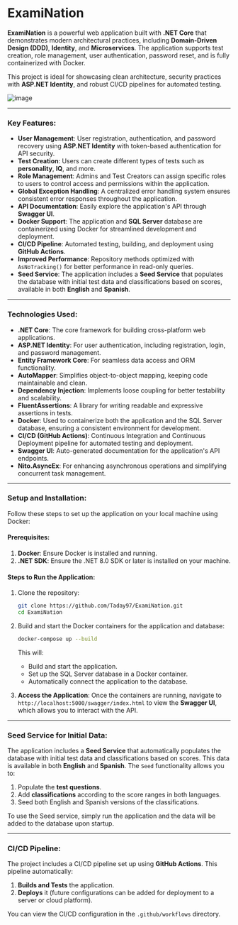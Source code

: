 # ExamiNation

**ExamiNation** is a powerful web application built with **.NET Core** that demonstrates modern architectural practices, including **Domain-Driven Design (DDD)**, **Identity**, and **Microservices**. The application supports test creation, role management, user authentication, password reset, and is fully containerized with Docker.

This project is ideal for showcasing clean architecture, security practices with **ASP.NET Identity**, and robust CI/CD pipelines for automated testing.

![image](https://github.com/user-attachments/assets/771820b0-fdc2-44d8-a79a-0f7a3f9c1406)


---

### Key Features:

- **User Management**: User registration, authentication, and password recovery using **ASP.NET Identity** with token-based authentication for API security.
- **Test Creation**: Users can create different types of tests such as **personality**, **IQ**, and more.
- **Role Management**: Admins and Test Creators can assign specific roles to users to control access and permissions within the application.
- **Global Exception Handling**: A centralized error handling system ensures consistent error responses throughout the application.
- **API Documentation**: Easily explore the application's API through **Swagger UI**.
- **Docker Support**: The application and **SQL Server** database are containerized using Docker for streamlined development and deployment.
- **CI/CD Pipeline**: Automated testing, building, and deployment using **GitHub Actions**.
- **Improved Performance**: Repository methods optimized with `AsNoTracking()` for better performance in read-only queries.
- **Seed Service**: The application includes a **Seed Service** that populates the database with initial test data and classifications based on scores, available in both **English** and **Spanish**.

---

### Technologies Used:

- **.NET Core**: The core framework for building cross-platform web applications.
- **ASP.NET Identity**: For user authentication, including registration, login, and password management.
- **Entity Framework Core**: For seamless data access and ORM functionality.
- **AutoMapper**: Simplifies object-to-object mapping, keeping code maintainable and clean.
- **Dependency Injection**: Implements loose coupling for better testability and scalability.
- **FluentAssertions**: A library for writing readable and expressive assertions in tests.
- **Docker**: Used to containerize both the application and the SQL Server database, ensuring a consistent environment for development.
- **CI/CD (GitHub Actions)**: Continuous Integration and Continuous Deployment pipeline for automated testing and deployment.
- **Swagger UI**: Auto-generated documentation for the application's API endpoints.
- **Nito.AsyncEx**: For enhancing asynchronous operations and simplifying concurrent task management.

---

### Setup and Installation:

Follow these steps to set up the application on your local machine using Docker:

#### Prerequisites:

1. **Docker**: Ensure Docker is installed and running.
2. **.NET SDK**: Ensure the .NET 8.0 SDK or later is installed on your machine.

#### Steps to Run the Application:

1. Clone the repository:

    ```bash
    git clone https://github.com/Taday97/ExamiNation.git
    cd ExamiNation
    ```

2. Build and start the Docker containers for the application and database:

    ```bash
    docker-compose up --build
    ```

    This will:
    - Build and start the application.
    - Set up the SQL Server database in a Docker container.
    - Automatically connect the application to the database.

3. **Access the Application**: Once the containers are running, navigate to `http://localhost:5000/swagger/index.html` to view the **Swagger UI**, which allows you to interact with the API.

---

### Seed Service for Initial Data:

The application includes a **Seed Service** that automatically populates the database with initial test data and classifications based on scores. This data is available in both **English** and **Spanish**. The `Seed` functionality allows you to:

1. Populate the **test questions**.
2. Add **classifications** according to the score ranges in both languages.
3. Seed both English and Spanish versions of the classifications.

To use the Seed service, simply run the application and the data will be added to the database upon startup.

---

### CI/CD Pipeline:

The project includes a CI/CD pipeline set up using **GitHub Actions**. This pipeline automatically:

1. **Builds and Tests** the application.
2. **Deploys** it (future configurations can be added for deployment to a server or cloud platform).

You can view the CI/CD configuration in the `.github/workflows` directory.

